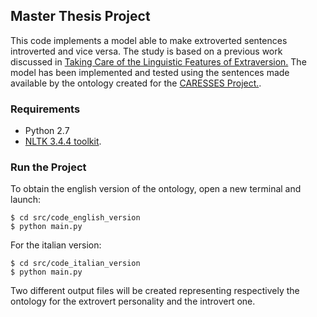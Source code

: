## Master Thesis Project

This code implements a model able to make extroverted sentences introverted and vice versa. The study is based on a previous work discussed in [Taking Care of the Linguistic Features of Extraversion.](https://pdfs.semanticscholar.org/3af6/a855b58a56c4ddb87caa24dce52c620d12ef.pdf)
The model has been implemented and tested using the sentences made available by the ontology created for the [CARESSES Project.](http://caressesrobot.org/en/).


### Requirements
 * Python 2.7
 * [NLTK 3.4.4 toolkit](https://www.nltk.org/).

 
### Run the Project

To obtain the english version of the ontology, open a new terminal and launch:

```
$ cd src/code_english_version
$ python main.py
```
For the italian version:

```
$ cd src/code_italian_version
$ python main.py
```

Two different output files will be created representing respectively the ontology for the extrovert personality and the introvert one.
